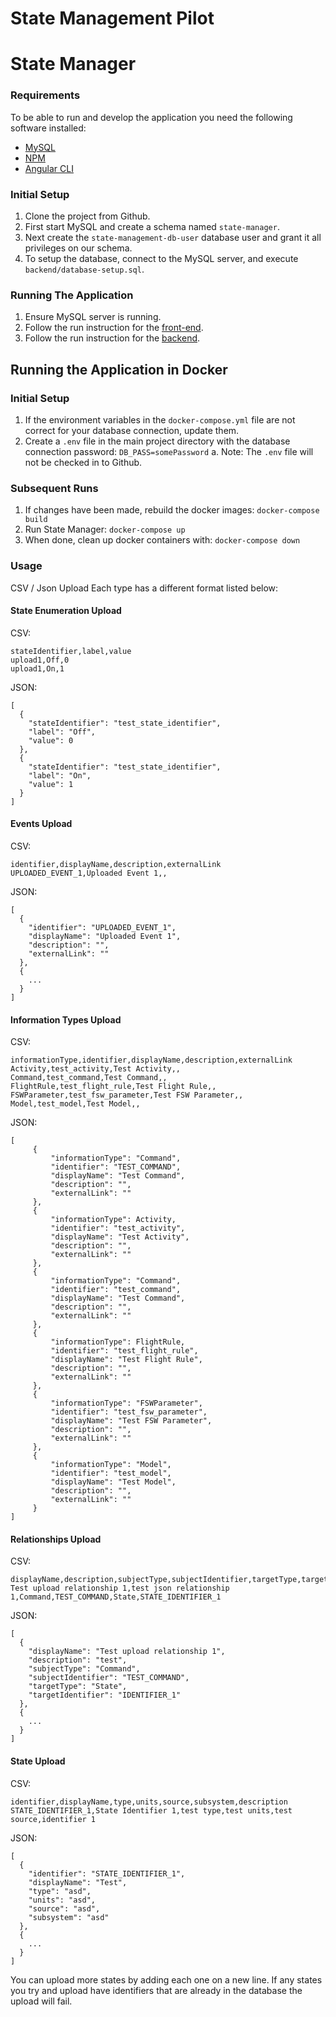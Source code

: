 # State Management Pilot

# State Manager

### Requirements
To be able to run and develop the application you need the following software installed:
- [MySQL](https://www.mysql.com/)
- [NPM](https://www.npmjs.com/get-npm)
- [Angular CLI](https://cli.angular.io/)

### Initial Setup
1. Clone the project from Github.
2. First start MySQL and create a schema named `state-manager`.
3. Next create the `state-management-db-user` database user and grant it all privileges on our schema.
4. To setup the database, connect to the MySQL server, and execute `backend/database-setup.sql`.

### Running The Application
1. Ensure MySQL server is running.
2. Follow the run instruction for the [front-end](front-end/README.md).
3. Follow the run instruction for the [backend](backend/README.md).

## Running the Application in Docker
### Initial Setup
1. If the environment variables in the `docker-compose.yml` file are not correct for your database connection, update them.
1. Create a `.env` file in the main project directory with the database connection password: `DB_PASS=somePassword`
  a. Note: The `.env` file will not be checked in to Github.

### Subsequent Runs
1. If changes have been made, rebuild the docker images: `docker-compose build`
1. Run State Manager: `docker-compose up`
1. When done, clean up docker containers with: `docker-compose down`
### Usage

CSV / Json Upload
Each type has a different format listed below:

#### State Enumeration Upload

CSV:
```
stateIdentifier,label,value
upload1,Off,0
upload1,On,1
```

JSON:
```
[
  {
    "stateIdentifier": "test_state_identifier",
    "label": "Off",
    "value": 0
  },
  {
    "stateIdentifier": "test_state_identifier",
    "label": "On",
    "value": 1
  }
]
```

#### Events Upload

CSV:
```
identifier,displayName,description,externalLink
UPLOADED_EVENT_1,Uploaded Event 1,,
```

JSON:
```
[
  {
    "identifier": "UPLOADED_EVENT_1",
    "displayName": "Uploaded Event 1",
    "description": "",
    "externalLink": ""
  },
  {
    ...
  }
]
```

#### Information Types Upload

CSV:
```
informationType,identifier,displayName,description,externalLink
Activity,test_activity,Test Activity,,
Command,test_command,Test Command,,
FlightRule,test_flight_rule,Test Flight Rule,,
FSWParameter,test_fsw_parameter,Test FSW Parameter,,
Model,test_model,Test Model,,
```

JSON:
```
[
     {
         "informationType": "Command",
         "identifier": "TEST_COMMAND",
         "displayName": "Test Command",
         "description": "",
         "externalLink": ""
     },
     {
         "informationType": Activity,
         "identifier": "test_activity",
         "displayName": "Test Activity",
         "description": "",
         "externalLink": ""
     },
     {
         "informationType": "Command",
         "identifier": "test_command",
         "displayName": "Test Command",
         "description": "",
         "externalLink": ""
     },
     {
         "informationType": FlightRule,
         "identifier": "test_flight_rule",
         "displayName": "Test Flight Rule",
         "description": "",
         "externalLink": ""
     },
     {
         "informationType": "FSWParameter",
         "identifier": "test_fsw_parameter",
         "displayName": "Test FSW Parameter",
         "description": "",
         "externalLink": ""
     },
     {
         "informationType": "Model",
         "identifier": "test_model",
         "displayName": "Test Model",
         "description": "",
         "externalLink": ""
     }
]
```

#### Relationships Upload

CSV:
```
displayName,description,subjectType,subjectIdentifier,targetType,targetIdentifier
Test upload relationship 1,test json relationship 1,Command,TEST_COMMAND,State,STATE_IDENTIFIER_1
```

JSON:
```
[
  {
    "displayName": "Test upload relationship 1",
    "description": "test",
    "subjectType": "Command",
    "subjectIdentifier": "TEST_COMMAND",
    "targetType": "State",
    "targetIdentifier": "IDENTIFIER_1"
  },
  {
    ...
  }
]
```

#### State Upload

CSV:
```
identifier,displayName,type,units,source,subsystem,description
STATE_IDENTIFIER_1,State Identifier 1,test type,test units,test source,identifier 1
```

JSON:
```
[
  {
    "identifier": "STATE_IDENTIFIER_1",
    "displayName": "Test",
    "type": "asd",
    "units": "asd",
    "source": "asd",
    "subsystem": "asd"
  },
  {
    ...
  }
]
```

You can upload more states by adding each one on a new line.  If any states you try and upload have identifiers that are already in the database the upload will fail.
